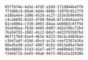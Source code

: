 
                6577bf4e-4a5e-4fd5-a10d-171d844b4ff6
                7f3d6bcd-60a0-4dde-898b-72079c9117f9
                e108a4e4-2d06-4519-ac27-153e5b96495b
                c4ca6695-82d2-4f98-9de8-8f1c0d4aaaf4
                81ce800a-c338-4993-84aa-eb0083c6ff56
                55eb98aa-fb38-4405-840f-4d2e70bcf2b4
                7ba54755-2882-41c2-8daf-4d23793587bd
                06f71fb9-0ae4-463e-8223-56cbc4d836ae
                c3b47adf-d1b6-4bcd-ac24-ceef2267a26a
                80ad5e99-a3a7-496f-8c82-4013e86af4e0
                98e98605-5143-41e7-a87f-de69b6dc7992
                f2de671b-be65-49ab-9473-001a3a32938b
                